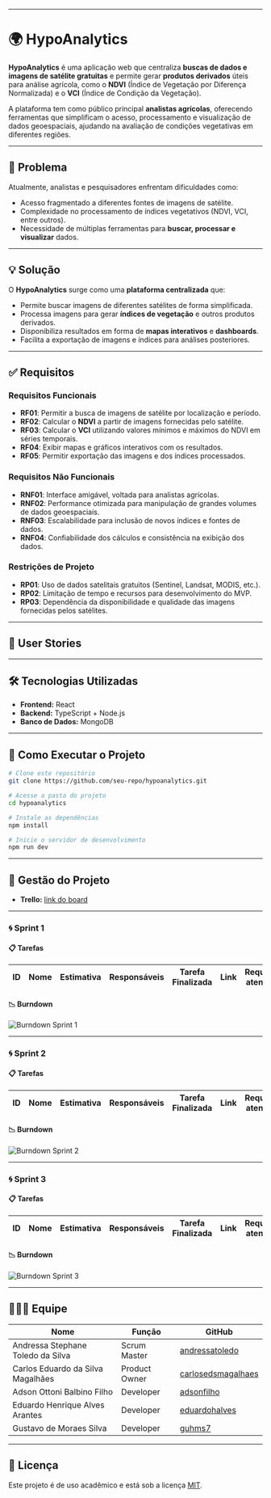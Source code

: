 
---

# 🌍 HypoAnalytics

**HypoAnalytics** é uma aplicação web que centraliza **buscas de dados e imagens de satélite gratuitas** e permite gerar **produtos derivados** úteis para análise agrícola, como o **NDVI** (Índice de Vegetação por Diferença Normalizada) e o **VCI** (Índice de Condição da Vegetação).  

A plataforma tem como público principal **analistas agrícolas**, oferecendo ferramentas que simplificam o acesso, processamento e visualização de dados geoespaciais, ajudando na avaliação de condições vegetativas em diferentes regiões.

---

## 📌 Problema

Atualmente, analistas e pesquisadores enfrentam dificuldades como:
- Acesso fragmentado a diferentes fontes de imagens de satélite.
- Complexidade no processamento de índices vegetativos (NDVI, VCI, entre outros).
- Necessidade de múltiplas ferramentas para **buscar, processar e visualizar** dados.

---

## 💡 Solução

O **HypoAnalytics** surge como uma **plataforma centralizada** que:
- Permite buscar imagens de diferentes satélites de forma simplificada.
- Processa imagens para gerar **índices de vegetação** e outros produtos derivados.
- Disponibiliza resultados em forma de **mapas interativos** e **dashboards**.
- Facilita a exportação de imagens e índices para análises posteriores.

---

## ✅ Requisitos

### Requisitos Funcionais
- **RF01**: Permitir a busca de imagens de satélite por localização e período.  
- **RF02**: Calcular o **NDVI** a partir de imagens fornecidas pelo satélite.  
- **RF03**: Calcular o **VCI** utilizando valores mínimos e máximos do NDVI em séries temporais.  
- **RF04**: Exibir mapas e gráficos interativos com os resultados.  
- **RF05**: Permitir exportação das imagens e dos índices processados.  

### Requisitos Não Funcionais
- **RNF01**: Interface amigável, voltada para analistas agrícolas.  
- **RNF02**: Performance otimizada para manipulação de grandes volumes de dados geoespaciais.  
- **RNF03**: Escalabilidade para inclusão de novos índices e fontes de dados.  
- **RNF04**: Confiabilidade dos cálculos e consistência na exibição dos dados.  

### Restrições de Projeto
- **RP01**: Uso de dados satelitais gratuitos (Sentinel, Landsat, MODIS, etc.).  
- **RP02**: Limitação de tempo e recursos para desenvolvimento do MVP.  
- **RP03**: Dependência da disponibilidade e qualidade das imagens fornecidas pelos satélites.  

---

## 👥 User Stories



---

## 🛠️ Tecnologias Utilizadas
- **Frontend:** React  
- **Backend:** TypeScript + Node.js  
- **Banco de Dados:** MongoDB  

---

## 🚀 Como Executar o Projeto

```bash
# Clone este repositório
git clone https://github.com/seu-repo/hypoanalytics.git

# Acesse a pasta do projeto
cd hypoanalytics

# Instale as dependências
npm install

# Inicie o servidor de desenvolvimento
npm run dev
````

---

## 📅 Gestão do Projeto

- **Trello:** [link do board](#)  

---

### 🌀 Sprint 1

#### 📋 Tarefas  

| ID  | Nome                                                 | Estimativa | Responsáveis                                  | Tarefa Finalizada | Link                                                                 | Requisitos atendidos                       |
|-----|------------------------------------------------------|------------|-----------------------------------------------|-------------------|----------------------------------------------------------------------|-------------------------------------------|


#### 📉 Burndown  

![Burndown Sprint 1](./burndown.png)  

---

### 🌀 Sprint 2

#### 📋 Tarefas  

| ID  | Nome                                                 | Estimativa | Responsáveis                                  | Tarefa Finalizada | Link                                                                 | Requisitos atendidos                       |
|-----|------------------------------------------------------|------------|-----------------------------------------------|-------------------|----------------------------------------------------------------------|-------------------------------------------|


#### 📉 Burndown  

![Burndown Sprint 2](./burndown.png)  

---

### 🌀 Sprint 3

#### 📋 Tarefas  

| ID  | Nome                                                 | Estimativa | Responsáveis                                  | Tarefa Finalizada | Link                                                                 | Requisitos atendidos                       |
|-----|------------------------------------------------------|------------|-----------------------------------------------|-------------------|----------------------------------------------------------------------|-------------------------------------------|


#### 📉 Burndown  

![Burndown Sprint 3](./burndown.png)  


---

## 👨🏻‍💻 Equipe

| Nome                              | Função        | GitHub                                                      |
| --------------------------------- | ------------- | ----------------------------------------------------------- |
| Andressa Stephane Toledo da Silva | Scrum Master  | [andressatoledo](https://github.com/andressatoledo)         |
| Carlos Eduardo da Silva Magalhães          | Product Owner | [carlosedsmagalhaes](https://github.com/carlosedsmagalhaes) |
| Adson Ottoni Balbino Filho        | Developer     | [adsonfilho](https://github.com/adsonfilho)                 |
| Eduardo Henrique Alves Arantes    | Developer     | [eduardohalves](https://github.com/eduardohalves)           |
| Gustavo de Moraes Silva           | Developer     | [guhms7](https://github.com/guhms7)                         |

---

## 📄 Licença

Este projeto é de uso acadêmico e está sob a licença [MIT](LICENSE).
